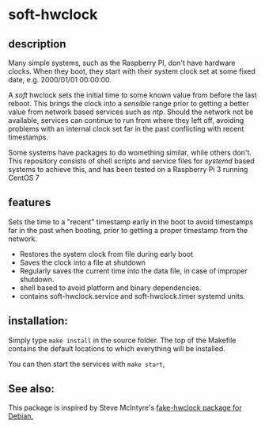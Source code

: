 # soft-hwclock

## description

Many simple systems, such as the Raspberry PI, don't have hardware clocks.
When they boot, they start with their system clock set at some fixed date, e.g. 2000/01/01 00:00:00.

A _soft_ hwclock sets the initial time to some known value from before the last reboot.  This brings
the clock into a _sensible_ range prior to getting a better value from network based services
such as _ntp_.  Should the network not be available, services can continue to run from where they
left off, avoiding problems with an internal clock set far in the past conflicting with recent
timestamps.

Some systems have packages to do womething similar, while others don't.  This repository consists of
shell scripts and service files for _systemd_ based systems to achieve this, and has been
tested on a Raspberry Pi 3 running CentOS 7

## features

Sets the time to a "recent" timestamp early in the boot to avoid timestamps
far in the past when booting, prior to getting a proper timestamp from the network.

- Restores the system clock from file during early boot
- Saves the clock into a file at shutdown
- Regularly saves the current time into the data file, in case of improper shutdown.
- shell based to avoid platform and binary dependencies.
- contains soft-hwclock.service and soft-hwclock.timer systemd units.

## installation:

Simply type `make install` in the source folder.  The top of the Makefile
contains the default locations to which everything will be installed.

You can then start the services with `make start`,

## See also:
This package is inspired by Steve McIntyre's [fake-hwclock package for Debian.][fake-hwclock]

[fake-hwclock]: https://tracker.debian.org/pkg/fake-hwclock
